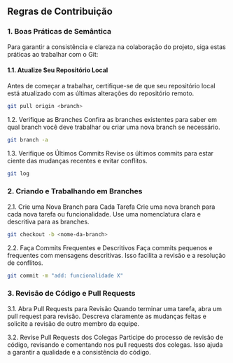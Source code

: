
## Regras de Contribuição

### 1. Boas Práticas de Semântica

Para garantir a consistência e clareza na colaboração do projeto, siga estas práticas ao trabalhar com o Git:

#### 1.1. Atualize Seu Repositório Local

Antes de começar a trabalhar, certifique-se de que seu repositório local está atualizado com as últimas alterações do repositório remoto.

```sh
git pull origin <branch>
```

1.2. Verifique as Branches
Confira as branches existentes para saber em qual branch você deve trabalhar ou criar uma nova branch se necessário.

```sh
git branch -a
```

1.3. Verifique os Últimos Commits
Revise os últimos commits para estar ciente das mudanças recentes e evitar conflitos.


```sh
git log
```

### 2. Criando e Trabalhando em Branches
2.1. Crie uma Nova Branch para Cada Tarefa
Crie uma nova branch para cada nova tarefa ou funcionalidade. Use uma nomenclatura clara e descritiva para as branches.

```sh
git checkout -b <nome-da-branch>
```

2.2. Faça Commits Frequentes e Descritivos
Faça commits pequenos e frequentes com mensagens descritivas. Isso facilita a revisão e a resolução de conflitos.

```sh
git commit -m "add: funcionalidade X"
```
### 3. Revisão de Código e Pull Requests
3.1. Abra Pull Requests para Revisão
Quando terminar uma tarefa, abra um pull request para revisão. Descreva claramente as mudanças feitas e solicite a revisão de outro membro da equipe.

3.2. Revise Pull Requests dos Colegas
Participe do processo de revisão de código, revisando e comentando nos pull requests dos colegas. Isso ajuda a garantir a qualidade e a consistência do código.
